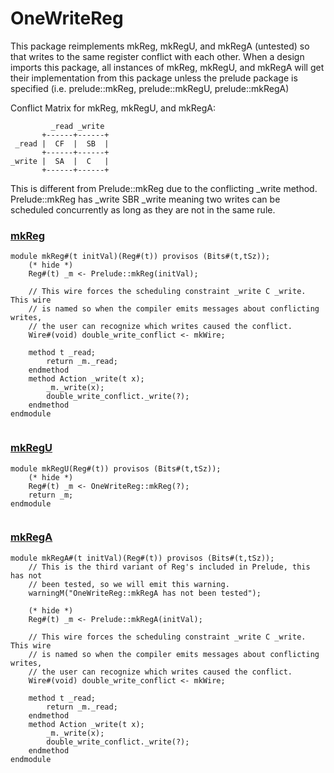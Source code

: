 # OneWriteReg


This package reimplements  mkReg, mkRegU, and mkRegA (untested) so that
writes to the same register conflict with each other. When a design imports
this package, all instances of mkReg, mkRegU, and mkRegA will get their
implementation from this package unless the prelude package is specified
(i.e. prelude::mkReg, prelude::mkRegU, prelude::mkRegA)

Conflict Matrix for mkReg, mkRegU, and mkRegA:

             _read _write
           +------+------+
     _read |  CF  |  SB  |
           +------+------+
    _write |  SA  |  C   |
           +------+------+

This is different from Prelude::mkReg due to the conflicting _write method.
Prelude::mkReg has _write SBR _write meaning two writes can be scheduled
concurrently as long as they are not in the same rule.


### [mkReg](../../src/bsv/OneWriteReg.bsv#L52)
```bluespec
module mkReg#(t initVal)(Reg#(t)) provisos (Bits#(t,tSz));
    (* hide *)
    Reg#(t) _m <- Prelude::mkReg(initVal);

    // This wire forces the scheduling constraint _write C _write. This wire
    // is named so when the compiler emits messages about conflicting writes,
    // the user can recognize which writes caused the conflict.
    Wire#(void) double_write_conflict <- mkWire;

    method t _read;
        return _m._read;
    endmethod
    method Action _write(t x);
        _m._write(x);
        double_write_conflict._write(?);
    endmethod
endmodule


```

### [mkRegU](../../src/bsv/OneWriteReg.bsv#L70)
```bluespec
module mkRegU(Reg#(t)) provisos (Bits#(t,tSz));
    (* hide *)
    Reg#(t) _m <- OneWriteReg::mkReg(?);
    return _m;
endmodule


```

### [mkRegA](../../src/bsv/OneWriteReg.bsv#L76)
```bluespec
module mkRegA#(t initVal)(Reg#(t)) provisos (Bits#(t,tSz));
    // This is the third variant of Reg's included in Prelude, this has not
    // been tested, so we will emit this warning.
    warningM("OneWriteReg::mkRegA has not been tested");

    (* hide *)
    Reg#(t) _m <- Prelude::mkRegA(initVal);

    // This wire forces the scheduling constraint _write C _write. This wire
    // is named so when the compiler emits messages about conflicting writes,
    // the user can recognize which writes caused the conflict.
    Wire#(void) double_write_conflict <- mkWire;

    method t _read;
        return _m._read;
    endmethod
    method Action _write(t x);
        _m._write(x);
        double_write_conflict._write(?);
    endmethod
endmodule


```

